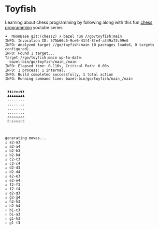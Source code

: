 # Toyfish

Learning about chess programming by following along with this fun [chess programming](https://www.youtube.com/playlist?list=PLmN0neTso3JyHJ4YqTo4IT8LPm4laNhZ5) youtube series

```shell
➜  MoonBase git:(chess2) ✗ bazel run //go/toyfish:main
INFO: Invocation ID: 575b66c5-9ce0-41f4-8fe4-a349a73c99e6
INFO: Analyzed target //go/toyfish:main (0 packages loaded, 0 targets configured).
INFO: Found 1 target...
Target //go/toyfish:main up-to-date:
  bazel-bin/go/toyfish/main_/main
INFO: Elapsed time: 0.116s, Critical Path: 0.00s
INFO: 1 process: 1 internal.
INFO: Build completed successfully, 1 total action
INFO: Running command line: bazel-bin/go/toyfish/main_/main


 ♜♞♝♛♚♝♞♜
 ♟♟♟♟♟♟♟♟
 ........
 ........
 ........
 ........
 ♙♙♙♙♙♙♙♙
 ♖♘♗♕♔♗♘♖



generating moves...
♙ a2-a3
♙ a2-a4
♙ b2-b3
♙ b2-b4
♙ c2-c3
♙ c2-c4
♙ d2-d3
♙ d2-d4
♙ e2-e3
♙ e2-e4
♙ f2-f3
♙ f2-f4
♙ g2-g3
♙ g2-g4
♙ h2-h3
♙ h2-h4
♘ b1-c3
♘ b1-a3
♘ g1-h3
♘ g1-f3
```
